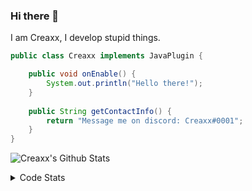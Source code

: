 ### Hi there 👋

I am Creaxx, I develop stupid things. 

```java
public class Creaxx implements JavaPlugin {

    public void onEnable() {
        System.out.println("Hello there!");
    }
    
    public String getContactInfo() {
        return "Message me on discord: Creaxx#0001";
    }
}
```

![Creaxx's Github Stats](https://github-readme-stats.vercel.app/api?username=CreaxxOG&show_icons=true&theme=dark&count_private=true)

<details>
  <summary>Code Stats</summary>

<!--START_SECTION:waka-->
![Code Time](http://img.shields.io/badge/Code%20Time-1%2C396%20hrs%2038%20mins-blue)

![Lines of code](https://img.shields.io/badge/From%20Hello%20World%20I%27ve%20Written-613.0%20thousand%20lines%20of%20code-blue)

**🐱 My GitHub Data** 

> 📦 104.2 kB Used in GitHub's Storage 
 > 
> 🏆 2,154 Contributions in the Year 2023
 > 
> 🚫 Not Opted to Hire
 > 
> 📜 4 Public Repositories 
 > 
> 🔑 3 Private Repositories 
 > 
**I'm a Night 🦉** 

```text
🌞 Morning                295 commits         ██░░░░░░░░░░░░░░░░░░░░░░░   07.09 % 
🌆 Daytime                1752 commits        ███████████░░░░░░░░░░░░░░   42.12 % 
🌃 Evening                2027 commits        ████████████░░░░░░░░░░░░░   48.73 % 
🌙 Night                  86 commits          █░░░░░░░░░░░░░░░░░░░░░░░░   02.07 % 
```
📅 **I'm Most Productive on Saturday** 

```text
Monday                   515 commits         ███░░░░░░░░░░░░░░░░░░░░░░   12.38 % 
Tuesday                  583 commits         ████░░░░░░░░░░░░░░░░░░░░░   14.01 % 
Wednesday                621 commits         ████░░░░░░░░░░░░░░░░░░░░░   14.93 % 
Thursday                 634 commits         ████░░░░░░░░░░░░░░░░░░░░░   15.24 % 
Friday                   392 commits         ██░░░░░░░░░░░░░░░░░░░░░░░   09.42 % 
Saturday                 733 commits         ████░░░░░░░░░░░░░░░░░░░░░   17.62 % 
Sunday                   682 commits         ████░░░░░░░░░░░░░░░░░░░░░   16.39 % 
```


📊 **This Week I Spent My Time On** 

```text
💬 Programming Languages: 
Java                     9 hrs 59 mins       ████████████████████░░░░░   79.66 % 
Kotlin                   2 hrs 3 mins        ████░░░░░░░░░░░░░░░░░░░░░   16.46 % 
YAML                     16 mins             █░░░░░░░░░░░░░░░░░░░░░░░░   02.21 % 
XML                      10 mins             ░░░░░░░░░░░░░░░░░░░░░░░░░   01.42 % 
Markdown                 1 min               ░░░░░░░░░░░░░░░░░░░░░░░░░   00.18 % 

🔥 Editors: 
IntelliJ                 12 hrs 32 mins      █████████████████████████   100.00 % 
```

**I Mostly Code in Java** 

```text
Java                     57 repos            ███████████████████░░░░░░   76.00 % 
Kotlin                   10 repos            ███░░░░░░░░░░░░░░░░░░░░░░   13.33 % 
CSS                      2 repos             █░░░░░░░░░░░░░░░░░░░░░░░░   02.67 % 
JavaScript               2 repos             █░░░░░░░░░░░░░░░░░░░░░░░░   02.67 % 
EJS                      1 repo              ░░░░░░░░░░░░░░░░░░░░░░░░░   01.33 % 
```




 Last Updated on 15/07/2023 18:24:17 UTC
<!--END_SECTION:waka-->
</details>

